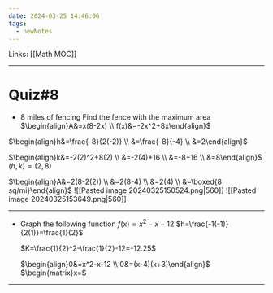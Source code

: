 ```yaml
---
date: 2024-03-25 14:46:06
tags:
  - newNotes
---
```

Links: [[Math MOC]]

---
# Quiz\#8
- 8 miles of fencing
Find the fence with the maximum area
$\begin{align}A&=x(8-2x) \\ f(x)&=-2x^2+8x\end{align}$

$\begin{align}h&=\frac{-8}{2(-2)} \\ &=\frac{-8}{-4} \\ &=2\end{align}$

$\begin{align}k&=-2(2)^2+8(2) \\ &=-2(4)+16 \\ &=-8+16 \\ &=8\end{align}$
$(h,k)=(2,8)$

$\begin{align}A&=2(8-2(2)) \\ &=2(8-4) \\ &=2(4) \\ &=\boxed{8 sq/mi}\end{align}$
![[Pasted image 20240325150524.png|560]]
![[Pasted image 20240325153649.png|560]]

---
- Graph  the following function
	$f(x)=x^2-x-12$
	$h=\frac{-1(-1)}{2(1)}=\frac{1}{2}$
	
	$K=\frac{1}{2}^2-\frac{1}{2}-12=-12.25$
	
	$\begin{align}0&=x^2-x-12 \\ 0&=(x-4)(x+3)\end{align}$
	$\begin{matrix}x=$

---
